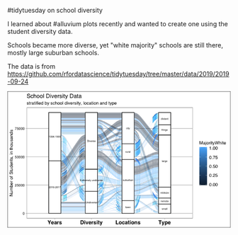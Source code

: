 #tidytuesday on school diversity

I learned about #alluvium plots recently and wanted to create one using the student diversity data. 

Schools became more diverse, yet "white majority" schools are still there, mostly large suburban schools.

The data is from https://github.com/rfordatascience/tidytuesday/tree/master/data/2019/2019-09-24

![plot](https://raw.githubusercontent.com/housemouse77/tidytuesday/master/schooldiversity/SchoolDiversityTidyTuesday.png)


